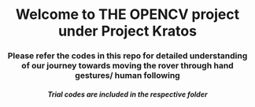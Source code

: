 <h1 align="center">Welcome to THE OPENCV project under Project Kratos</h1>
<h3 align="center">Please refer the codes in this repo for detailed understanding of our journey towards moving the rover through hand gestures/ human following</h3>
<h5 align="center">Trial codes are included in the respective folder<h5>